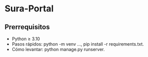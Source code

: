 # Sura-Portal
## Prerrequisitos
- Python ≥ 3.10 
- Pasos rápidos: python -m venv …, pip install -r requirements.txt.
- Cómo levantar: python manage.py runserver.
